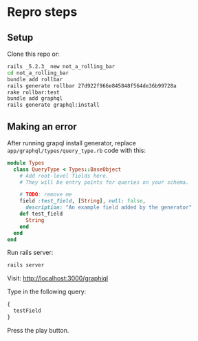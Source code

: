 # Repro steps

## Setup

Clone this repo or:

```sh
rails _5.2.3_ new not_a_rolling_bar
cd not_a_rolling_bar
bundle add rollbar
rails generate rollbar 27d922f966e845848f564de36b99728a
rake rollbar:test
bundle add graphql
rails generate graphql:install
```

## Making an error

After running grapql install generator, replace `app/graphql/types/query_type.rb` code with this:

```rb
module Types
  class QueryType < Types::BaseObject
    # Add root-level fields here.
    # They will be entry points for queries on your schema.

    # TODO: remove me
    field :test_field, [String], null: false,
      description: "An example field added by the generator"
    def test_field
      String
    end
  end
end
```

Run rails server:

```sh
rails server
```

Visit: [http://localhost:3000/graphiql](http://localhost:3000/graphiql)

Type in the following query:

```graphql
{
  testField
}
```

Press the play button.
